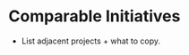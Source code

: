 <!-- status: stub; target: 150+ words -->
# Comparable Initiatives

- List adjacent projects + what to copy.

